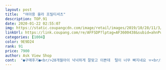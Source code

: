 ```yaml
---
layout: post 
title:  "여아용 올라 프릴티셔츠" 
description: TOP.91 
date: 2020-01-22 02:55:07 
img: https://static.coupangcdn.com/image/retail/images/2019/10/28/11/3/37700a62-883d-4afe-b42e-485595b3f67b.jpg 
linkUrl: https://link.coupang.com/re/AFFSDP?lptag=AF3600438&subid=ahnPublicAsk&pageKey=328585355&itemId=1050775535&vendorItemId=5517260986&traceid=V0-113-3bfff52d9d9c638f 
categories: [1004] 
color: 9E9D24 
rank: 91 
price: 7900 
author: Ask View Shop 
cont:  "●구매후기●<br/>28개월아이 넉넉하게 잘맞고 이쁜데  털이 너무 빠지네요 ㅠ<br/>5세 여아 얼굴이 사네요 ㅎㅎ<br/>사이즈도 딱이고 넘 이뻐요<br/>얼룩이묻어와서... <br/> 교환요청합니다... <br/><br/>여아로 110 신청했는데 딱~ 맞네요~<br/>옷은 화면과 같이 이쁘나... <br/> 앞면하단부분에<br/>참고로... <br/> 키 95센치, 15kg몸무게<br/>" 
---
```

